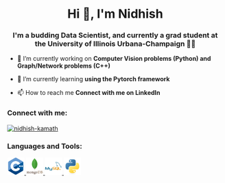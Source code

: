 <h1 align="center">Hi 👋, I'm Nidhish</h1>
<h3 align="center">I'm a budding Data Scientist, and currently a grad student at the University of Illinois Urbana-Champaign 🧑‍🎓</h3>

- 🔭 I’m currently working on **Computer Vision problems (Python) and Graph/Network problems (C++)**

- 🌱 I’m currently learning **using the Pytorch framework**

- 📫 How to reach me **Connect with me on LinkedIn**

<h3 align="left">Connect with me:</h3>
<p align="left">
<a href="https://linkedin.com/in/nidhish-kamath" target="blank"><img align="center" src="https://raw.githubusercontent.com/rahuldkjain/github-profile-readme-generator/master/src/images/icons/Social/linked-in-alt.svg" alt="nidhish-kamath" height="30" width="40" /></a>
</p>

<h3 align="left">Languages and Tools:</h3>
<p align="left"> <a href="https://www.w3schools.com/cpp/" target="_blank" rel="noreferrer"> <img src="https://raw.githubusercontent.com/devicons/devicon/master/icons/cplusplus/cplusplus-original.svg" alt="cplusplus" width="40" height="40"/> </a> <a href="https://www.mongodb.com/" target="_blank" rel="noreferrer"> <img src="https://raw.githubusercontent.com/devicons/devicon/master/icons/mongodb/mongodb-original-wordmark.svg" alt="mongodb" width="40" height="40"/> </a> <a href="https://www.mysql.com/" target="_blank" rel="noreferrer"> <img src="https://raw.githubusercontent.com/devicons/devicon/master/icons/mysql/mysql-original-wordmark.svg" alt="mysql" width="40" height="40"/> </a> <a href="https://www.python.org" target="_blank" rel="noreferrer"> <img src="https://raw.githubusercontent.com/devicons/devicon/master/icons/python/python-original.svg" alt="python" width="40" height="40"/> </a> </p>
